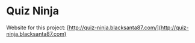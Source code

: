 # Quiz Ninja
Website for this project: [http://quiz-ninja.blacksanta87.com/](http://quiz-ninja.blacksanta87.com)
